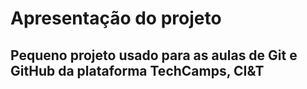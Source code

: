 # Apresentação do projeto
## Pequeno projeto usado para as aulas de Git e GitHub da plataforma TechCamps, CI&T
